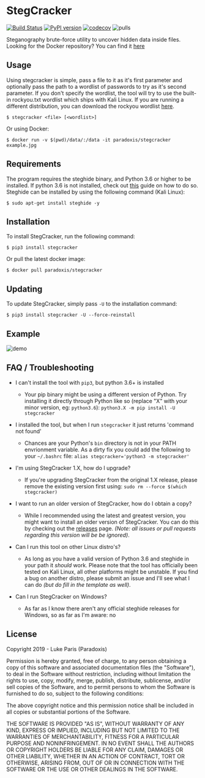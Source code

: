 # StegCracker
[![Build Status](https://travis-ci.org/Paradoxis/StegCracker.svg?branch=master)](https://travis-ci.org/Paradoxis/StegCracker)
[![PyPI version](https://badge.fury.io/py/stegcracker.svg)](https://badge.fury.io/py/stegcracker)
[![codecov](https://codecov.io/gh/Paradoxis/StegCracker/branch/master/graph/badge.svg)](https://codecov.io/gh/Paradoxis/StegCracker)
![pulls](https://img.shields.io/docker/pulls/paradoxis/stegcracker.svg)

Steganography brute-force utility to uncover hidden data inside files. <br>
Looking for the Docker repository? You can find it [here](https://hub.docker.com/r/paradoxis/stegcracker)

## Usage
Using stegcracker is simple, pass a file to it as it's first parameter and 
optionally pass the path to a wordlist of passwords to try as it's second 
parameter. If you don't specify the wordlist, the tool will try to use the 
built-in rockyou.txt wordlist which ships with Kali Linux. If you are running a 
different distribution, you can download the rockyou wordlist 
[here](https://github.com/danielmiessler/SecLists/raw/master/Passwords/Leaked-Databases/rockyou.txt.tar.gz).

```
$ stegcracker <file> [<wordlist>]
```

Or using Docker:

```
$ docker run -v $(pwd)/data/:/data -it paradoxis/stegcracker example.jpg
```

## Requirements
The program requires the steghide binary, and Python 3.6 or higher to be installed. If 
python 3.6 is not installed, check out [this](https://unix.stackexchange.com/questions/332641/how-to-install-python-3-6)
guide on how to do so. Steghide can be installed by using the following command (Kali Linux):

```
$ sudo apt-get install steghide -y
```

## Installation
To install StegCracker, run the following command:

```
$ pip3 install stegcracker
```

Or pull the latest docker image:

```
$ docker pull paradoxis/stegcracker
```

## Updating
To update StegCracker, simply pass `-U` to the installation command:

```
$ pip3 install stegcracker -U --force-reinstall
```

## Example

![demo](https://github.com/Paradoxis/StegCracker/raw/master/stegcracker.gif)
 
## FAQ / Troubleshooting

* I can't install the tool with `pip3`, but python 3.6+ is installed
    * Your pip binary might be using a different version of Python. Try installing it 
      directly through Python like so (replace "X" with your minor version, eg: `python3.6`): 
      `python3.X -m pip install -U stegcracker`
      
* I installed the tool, but when I run `stegcracker` it just returns 'command not found'
    * Chances are your Python's `bin` directory is not in your PATH envrionment variable. 
      As a dirty fix you could add the following to your `~/.bashrc` file: `alias stegcracker='python3 -m stegcracker'`

* I'm using StegCracker 1.X, how do I upgrade?
    * If you're upgrading StegCracker from the original 1.X release, please 
      remove the existing version first using: `sudo rm --force $(which stegcracker)`

* I want to run an older version of StegCracker, how do I obtain a copy?
    * While I recommended using the latest and greatest version, you might want 
      to install an older version of StegCracker. You can do this
      by checking out the [releases](https://github.com/Paradoxis/StegCracker/releases) 
      page. _(Note: all issues or pull requests regarding this version will be be ignored)_.

* Can I run this tool on other Linux distro's? 
    * As long as you have a valid version of Python 3.6 and steghide in your path
      it *should* work. Please note that the tool has officially been tested on 
      Kali Linux, all other platforms might be unstable. If you find a bug on 
      another distro, please submit an issue and I'll see what I can do 
      _(but do fill in the template as well)_.
      
* Can I run StegCracker on Windows?
    * As far as I know there aren't any official steghide releases for Windows, 
    so as far as I'm aware: no

## License
Copyright 2019 - Luke Paris (Paradoxis)

Permission is hereby granted, free of charge, to any person obtaining a copy of this software and associated documentation files (the "Software"), to deal in the Software without restriction, 
including without limitation the rights to use, copy, modify, merge, publish, distribute, sublicense, and/or sell copies of the Software, and to permit persons to whom the Software is furnished to 
do so, subject to the following conditions:

The above copyright notice and this permission notice shall be included in all copies or substantial portions of the Software.

THE SOFTWARE IS PROVIDED "AS IS", WITHOUT WARRANTY OF ANY KIND, EXPRESS OR IMPLIED, INCLUDING BUT NOT LIMITED TO THE WARRANTIES OF MERCHANTABILITY, FITNESS FOR A PARTICULAR PURPOSE AND 
NONINFRINGEMENT. IN NO EVENT SHALL THE AUTHORS OR COPYRIGHT HOLDERS BE LIABLE FOR ANY CLAIM, DAMAGES OR OTHER LIABILITY, WHETHER IN AN ACTION OF CONTRACT, TORT OR OTHERWISE, ARISING FROM, OUT OF 
OR IN CONNECTION WITH THE SOFTWARE OR THE USE OR OTHER DEALINGS IN THE SOFTWARE.
